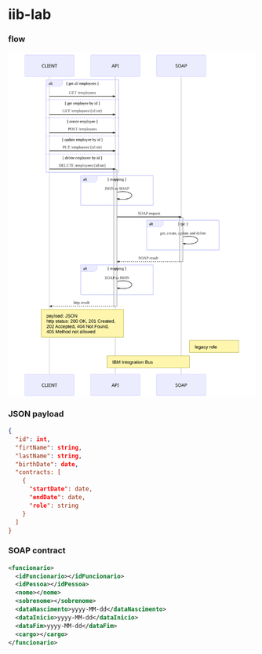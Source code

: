 # iib-lab

### flow
<img src="flow.svg" alt="flow diagram" style="max-width:100%;" />

### JSON payload

```json
{
  "id": int,
  "firtName": string,
  "lastName": string,
  "birthDate": date,
  "contracts: [
    {
      "startDate": date,
      "endDate": date,
      "role": string
    }
  ]
}
```
### SOAP contract

```xml
<funcionario>
  <idFuncionario></idFuncionario>
  <idPessoa></idPessoa>
  <nome></nome>
  <sobrenome></sobrenome>
  <dataNascimento>yyyy-MM-dd</dataNascimento>
  <dataInicio>yyyy-MM-dd</dataInicio>
  <dataFim>yyyy-MM-dd</dataFim>
  <cargo></cargo>
</funcionario>
```
